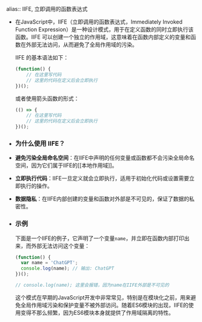 alias:: IIFE, 立即调用的函数表达式

- 在JavaScript中，IIFE（立即调用的函数表达式，Immediately Invoked Function Expression）是一种设计模式，用于在定义函数的同时立即执行该函数。IIFE 可以创建一个独立的作用域，这意味着在函数内部定义的变量和函数在外部无法访问，从而避免了全局作用域的污染。
  
  IIFE 的基本语法如下：
  
  ```javascript
  (function() {
      // 在这里写代码
      // 这里的代码在定义后会立即执行
  })();
  ```
  
  或者使用箭头函数的形式：
  
  ```javascript
  (() => {
      // 在这里写代码
      // 这里的代码在定义后会立即执行
  })();
  ```
- ### 为什么使用 IIFE？
- **避免污染全局命名空间**：在IIFE中声明的任何变量或函数都不会污染全局命名空间，因为它们属于IIFE的[[本地作用域]]。
- **立即执行代码**：IIFE一旦定义就会立即执行，适用于初始化代码或设置需要立即执行的操作。
- **数据隐私**：在IIFE内部创建的变量和函数对外部是不可见的，保证了数据的私密性。
- ### 示例
  
  下面是一个IIFE的例子，它声明了一个变量`name`，并立即在函数内部打印出来，而外部无法访问这个变量：
  
  ```javascript
  (function() {
    var name = 'ChatGPT';
    console.log(name); // 输出: ChatGPT
  })();
  
  // console.log(name); 这里会报错，因为name在IIFE外部是不可见的
  ```
  
  这个模式在早期的JavaScript开发中非常常见，特别是在模块化之前，用来避免全局作用域污染和保护变量不被外部访问。随着ES6模块的出现，IIFE的使用变得不那么频繁，因为ES6模块本身就提供了作用域隔离的特性。